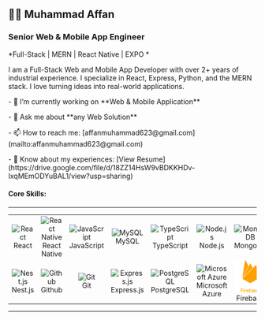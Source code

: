 ##  👨‍💻 Muhammad Affan

### Senior Web & Mobile App Engineer
*Full-Stack | MERN | React Native | EXPO *

I am a Full-Stack Web and Mobile App Developer with over 2+ years of industrial experience. I specialize in React, Express, Python, and the MERN stack. I love turning ideas into real-world applications.
<p>
- 🔭 I’m currently working on **Web & Mobile Application** 
</p><p>
- 💬 Ask me about **any Web Solution** 
</p><p>
- 📫 How to reach me: [affanmuhammad623@gmail.com](mailto:affanmuhammad623@gmail.com)
</p><p>
- 📄 Know about my experiences: [View Resume](https://drive.google.com/file/d/18ZZ14HsW9vBDKKHDv-IxqMEmODYuBAL1/view?usp=sharing) 
</p>

#### Core Skills:
<hr>
<table align="center">
  <tbody>
    <tr>
      <td align="center" width="96">
        <img src="https://techstack-generator.vercel.app/react-icon.svg" alt="React" width="65" height="65" style="max-width: 100%;">
        <br>React
      </td>
      <td align="center" width="96">
        <img src="https://reactnative.dev/img/header_logo.svg" alt="React Native" width="65" height="65" style="max-width: 100%;">
        <br>React Native
      </td>
      <td align="center" width="96">
        <img src="https://techstack-generator.vercel.app/js-icon.svg" alt="JavaScript" width="65" height="65" style="max-width: 100%;">
        <br>JavaScript
      </td>
      <td align="center" width="96">
        <img src="https://techstack-generator.vercel.app/mysql-icon.svg" alt="MySQL" width="65" height="65" style="max-width: 100%;">
        <br>MySQL
      </td>
      <td align="center" width="96">
        <img src="https://techstack-generator.vercel.app/ts-icon.svg" alt="TypeScript" width="65" height="65" style="max-width: 100%;">
        <br>TypeScript
      </td>
      <td align="center" width="96">
        <img src="https://upload.wikimedia.org/wikipedia/commons/d/d9/Node.js_logo.svg" alt="Node.js" width="65" height="65" style="max-width: 100%;">
        <br>Node.js
      </td>
      <td align="center" width="96">
        <img src="https://skillicons.dev/icons?i=mongodb" alt="MongoDB" width="48" height="48" style="max-width: 100%;">
        <br>MongoDB
      </td>
      <td align="center" width="96">
        <img src="https://skillicons.dev/icons?i=nodejs" alt="Nodejs" width="48" height="48" style="max-width: 100%;">
        <br>Nodejs
      </td>
    </tr>
    <tr>
      <td align="center" width="96">
        <img src="https://nestjs.com/img/logo_text.svg" alt="Nest.js" width="65" height="65" style="max-width: 100%;">
        <br>Nest.js
      </td>
      <td align="center" width="96">
        <img src="https://techstack-generator.vercel.app/github-icon.svg" alt="Github" width="65" height="65" style="max-width: 100%;">
        <br>Github
      </td>
      <td align="center" width="96">
        <img src="https://user-images.githubusercontent.com/25181517/192108372-f71d70ac-7ae6-4c0d-8395-51d8870c2ef0.png" alt="Git" width="48" height="48" style="max-width: 100%;">
        <br>Git
      </td>
      <td align="center" width="96">
        <img src="https://www.vectorlogo.zone/logos/expressjs/expressjs-icon.svg" alt="Express.js" width="65" height="65" style="max-width: 100%;">
        <br>Express.js
      </td>
      <td align="center" width="96">
        <img src="https://upload.wikimedia.org/wikipedia/commons/2/29/Postgresql_elephant.svg" alt="PostgreSQL" width="65" height="65" style="max-width: 100%;">
        <br>PostgreSQL
      </td>
      <td align="center" width="96">
        <img src="https://upload.wikimedia.org/wikipedia/commons/a/a8/Microsoft_Azure_Logo.svg" alt="Microsoft Azure" width="65" height="65" style="max-width: 100%;">
        <br>Microsoft Azure
      </td>
      <td align="center" width="96">
        <img src="https://github.com/devicons/devicon/blob/master/icons/firebase/firebase-plain-wordmark.svg" alt="Firebase" width="65" height="65" style="max-width: 100%;">
        <br>Firebase
      </td>
    </tr>
  </tbody>
</table>
<hr>
